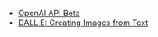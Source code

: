 - [OpenAI API Beta](https://beta.openai.com/)
- [DALL·E: Creating Images from Text](https://openai.com/blog/dall-e/)
